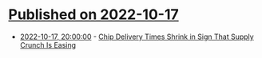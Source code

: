 # [Published on 2022-10-17](index.md)

* [2022-10-17, 20:00:00](https://hardware.slashdot.org/story/22/10/17/1836224/chip-delivery-times-shrink-in-sign-that-supply-crunch-is-easing?utm_source=rss1.0mainlinkanon&utm_medium=feed) - [Chip Delivery Times Shrink in Sign That Supply Crunch Is Easing](https://hardware.slashdot.org/story/22/10/17/1836224/chip-delivery-times-shrink-in-sign-that-supply-crunch-is-easing?utm_source=rss1.0mainlinkanon&utm_medium=feed)
